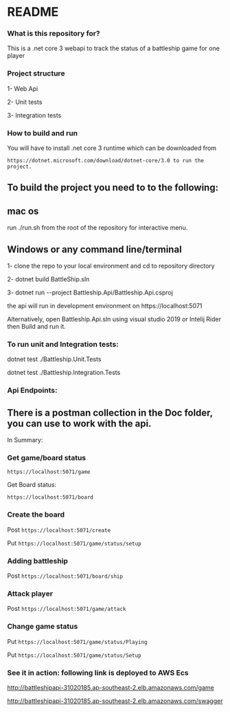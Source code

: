 # README #

### What is this repository for? ###

This is a .net core 3 webapi to track the status of a battleship game for one player 

### Project structure ###

1- Web Api

2- Unit tests

3- Integration tests


### How to build and run ###

You will have to install .net core 3 runtime which can be downloaded from 

    https://dotnet.microsoft.com/download/dotnet-core/3.0 to run the project.


## To build the project you need to to the following: ##

## mac os ##

run ./run.sh from the root of the repository for interactive menu. 

## Windows or any command line/terminal ##

1- clone the repo to your local environment and cd to repository directory

2- dotnet build BattleShip.sln

3- dotnet run --project Battleship.Api/Battleship.Api.csproj

the api will run in development environment on https://localhost:5071


Alternatively, open Battleship.Api.sln using visual studio 2019 or Intelij Rider then Build and run it.



### To run unit and Integration tests: ###

dotnet test ./Battleship.Unit.Tests

dotnet test ./Battleship.Integration.Tests



### Api Endpoints: ###

## There is a postman collection in the Doc folder, you can use to work with the api. ##



In Summary:

### Get game/board status ###

 `https://localhost:5071/game`

Get Board status:

 `https://localhost:5071/board`

### Create the board ###

Post  `https://localhost:5071/create`

Put   `https://localhost:5071/game/status/setup`


### Adding battleship ###

Post `https://localhost:5071/board/ship`
 
 
### Attack player ###

Post `https://localhost:5071/game/attack`


### Change game status ###

Put   `https://localhost:5071/game/status/Playing`

Put   `https://localhost:5071/game/status/Setup`


### See it in action: following link is deployed to AWS Ecs ###

http://battleshipapi-31020185.ap-southeast-2.elb.amazonaws.com/game

http://battleshipapi-31020185.ap-southeast-2.elb.amazonaws.com/swagger
